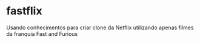 # fastflix
Usando conhecimentos para criar clone da Netflix utilizando apenas filmes da franquia Fast and Furious
